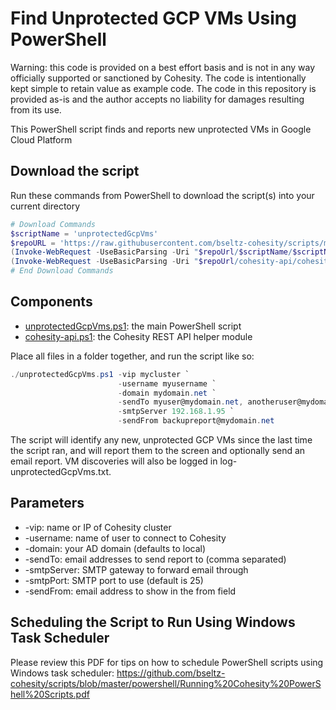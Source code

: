 # Find Unprotected GCP VMs Using PowerShell

Warning: this code is provided on a best effort basis and is not in any way officially supported or sanctioned by Cohesity. The code is intentionally kept simple to retain value as example code. The code in this repository is provided as-is and the author accepts no liability for damages resulting from its use.

This PowerShell script finds and reports new unprotected VMs in Google Cloud Platform

## Download the script

Run these commands from PowerShell to download the script(s) into your current directory

```powershell
# Download Commands
$scriptName = 'unprotectedGcpVms'
$repoURL = 'https://raw.githubusercontent.com/bseltz-cohesity/scripts/master/powershell'
(Invoke-WebRequest -UseBasicParsing -Uri "$repoUrl/$scriptName/$scriptName.ps1").content | Out-File "$scriptName.ps1"; (Get-Content "$scriptName.ps1") | Set-Content "$scriptName.ps1"
(Invoke-WebRequest -UseBasicParsing -Uri "$repoUrl/cohesity-api/cohesity-api.ps1").content | Out-File cohesity-api.ps1; (Get-Content cohesity-api.ps1) | Set-Content cohesity-api.ps1
# End Download Commands
```

## Components

* [unprotectedGcpVms.ps1](https://raw.githubusercontent.com/bseltz-cohesity/scripts/master/powershell/unprotectedGcpVms/unprotectedGcpVms.ps1): the main PowerShell script
* [cohesity-api.ps1](https://raw.githubusercontent.com/bseltz-cohesity/scripts/master/powershell/cohesity-api/cohesity-api.ps1): the Cohesity REST API helper module

Place all files in a folder together, and run the script like so:

```powershell
./unprotectedGcpVms.ps1 -vip mycluster `
                        -username myusername `
                        -domain mydomain.net `
                        -sendTo myuser@mydomain.net, anotheruser@mydomain.net `
                        -smtpServer 192.168.1.95 `
                        -sendFrom backupreport@mydomain.net
```

The script will identify any new, unprotected GCP VMs since the last time the script ran, and will report them to the screen and optionally send an email report. VM discoveries will also be logged in log-unprotectedGcpVms.txt.

## Parameters

* -vip: name or IP of Cohesity cluster
* -username: name of user to connect to Cohesity
* -domain: your AD domain (defaults to local)
* -sendTo: email addresses to send report to (comma separated)
* -smtpServer: SMTP gateway to forward email through
* -smtpPort: SMTP port to use (default is 25)
* -sendFrom: email address to show in the from field

## Scheduling the Script to Run Using Windows Task Scheduler

Please review this PDF for tips on how to schedule PowerShell scripts using Windows task scheduler: <https://github.com/bseltz-cohesity/scripts/blob/master/powershell/Running%20Cohesity%20PowerShell%20Scripts.pdf>
